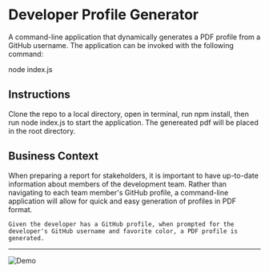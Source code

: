 # Developer Profile Generator

A command-line application that dynamically generates a PDF profile from a GitHub username. The application can be invoked with the following command:

node index.js

## Instructions
Clone the repo to a local directory, open in terminal, run npm install, then run node index.js to start the application. The genereated pdf will be placed in the root directory.

## Business Context

When preparing a report for stakeholders, it is important to have up-to-date information about members of the development team. Rather than navigating to each team member's GitHub profile, a command-line application will allow for quick and easy generation of profiles in PDF format.


```
Given the developer has a GitHub profile, when prompted for the developer's GitHub username and favorite color, a PDF profile is generated.
```
- - -
![Demo](example.gif)